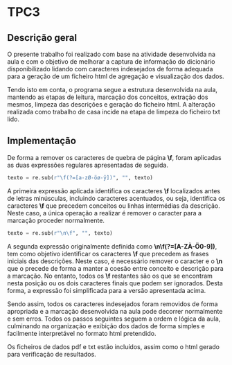 # TPC3 

## Descrição geral

O presente trabalho foi realizado com base na atividade desenvolvida na aula e com o objetivo de melhorar a captura de informação do dicionário disponibilizado lidando com caracteres indesejados de forma adequada para a geração de um ficheiro html de agregação e visualização dos dados.

Tendo isto em conta, o programa segue a estrutura desenvolvida na aula, mantendo as etapas de leitura, marcação dos conceitos, extração dos mesmos, limpeza das descrições e geração do ficheiro html. A alteração realizada como trabalho de casa incide na etapa de limpeza do ficheiro txt lido.

## Implementação

De forma a remover os caracteres de quebra de página **\f**, foram aplicadas as duas expressões regulares apresentadas de seguida.

```python
texto = re.sub(r"\f(?=[a-zØ-öø-ÿ])", "", texto)
```
A primeira expressão aplicada identifica os caracteres **\f** localizados antes de letras minúsculas, incluindo caracteres acentuados, ou seja, identifica os caracteres **\f** que precedem conceitos ou linhas intermédias da descrição. Neste caso, a única operação a realizar é remover o caracter para a marcação proceder normalmente.

```python
texto = re.sub(r"\n\f", "", texto)
```

A segunda expressão originalmente definida como **\n\f(?=[A-ZÀ-Ö0-9])**, tem como objetivo identificar os caracteres **\f** que precedem as frases iniciais das descrições. Neste caso, é necessário remover o caracter e o **\n** que o precede de forma a manter a coesão entre conceito e descrição para a marcação. No entanto, todos os **\f** restantes são os que se encontram nesta posição ou os dois caracteres finais que podem ser ignorados. Desta forma, a expressão foi simplificada para a versão apresentada acima.

Sendo assim, todos os caracteres indesejados foram removidos de forma apropriada e a marcação desenvolvida na aula pode decorrer normalmente e sem erros. Todos os passos seguintes seguem a ordem e lógica da aula, culminando na organização e exibição dos dados de forma simples e facilmente interpretável no formato html pretendido.

Os ficheiros de dados pdf e txt estão incluídos, assim como o html gerado para verificação de resultados.